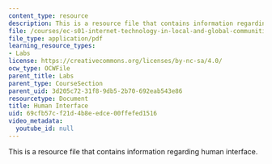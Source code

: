 ```yaml
---
content_type: resource
description: This is a resource file that contains information regarding human interface.
file: /courses/ec-s01-internet-technology-in-local-and-global-communities-spring-2005-summer-2005/69cfb57cf21d4b8eedce00ffefed1516_MITEC_S01S05_inheritance.pdf
file_type: application/pdf
learning_resource_types:
- Labs
license: https://creativecommons.org/licenses/by-nc-sa/4.0/
ocw_type: OCWFile
parent_title: Labs
parent_type: CourseSection
parent_uid: 3d205c72-31f8-9db5-2b70-692eab543e86
resourcetype: Document
title: Human Interface
uid: 69cfb57c-f21d-4b8e-edce-00ffefed1516
video_metadata:
  youtube_id: null
---
```

This is a resource file that contains information regarding human interface.